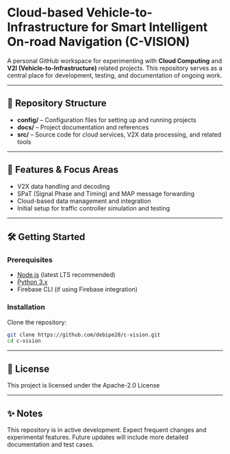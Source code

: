 # Cloud-based Vehicle-to-Infrastructure for Smart Intelligent On-road Navigation (C-VISION)

A personal GitHub workspace for experimenting with **Cloud Computing** and **V2I (Vehicle-to-Infrastructure)** related projects.
This repository serves as a central place for development, testing, and documentation of ongoing work.

---

## 📂 Repository Structure

- **config/** – Configuration files for setting up and running projects  
- **docs/** – Project documentation and references  
- **src/** – Source code for cloud services, V2X data processing, and related tools  

---

## 🚀 Features & Focus Areas

- V2X data handling and decoding  
- SPaT (Signal Phase and Timing) and MAP message forwarding  
- Cloud-based data management and integration  
- Initial setup for traffic controller simulation and testing  

---

## 🛠️ Getting Started

### Prerequisites
- [Node.js](https://nodejs.org/) (latest LTS recommended)  
- [Python 3.x](https://www.python.org/)  
- Firebase CLI (if using Firebase integration)  

### Installation
Clone the repository:
```bash
git clone https://github.com/debipe20/c-vision.git
cd c-vision
```

---

## 📄 License

This project is licensed under the Apache-2.0 License

---

## ✨ Notes

This repository is in active development. Expect frequent changes and experimental features.
Future updates will include more detailed documentation and test cases.
